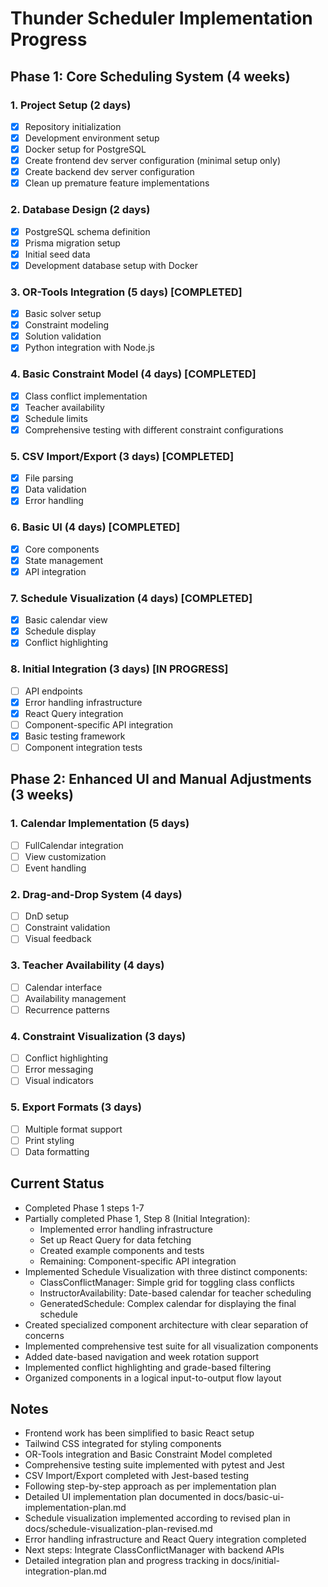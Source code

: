 # Thunder Scheduler Implementation Progress

## Phase 1: Core Scheduling System (4 weeks)

### 1. Project Setup (2 days)
- [x] Repository initialization
- [x] Development environment setup
- [x] Docker setup for PostgreSQL
- [x] Create frontend dev server configuration (minimal setup only)
- [x] Create backend dev server configuration
- [x] Clean up premature feature implementations

### 2. Database Design (2 days)
- [x] PostgreSQL schema definition
- [x] Prisma migration setup
- [x] Initial seed data
- [x] Development database setup with Docker

### 3. OR-Tools Integration (5 days) [COMPLETED]
- [x] Basic solver setup
- [x] Constraint modeling
- [x] Solution validation
- [x] Python integration with Node.js

### 4. Basic Constraint Model (4 days) [COMPLETED]
- [x] Class conflict implementation
- [x] Teacher availability
- [x] Schedule limits
- [x] Comprehensive testing with different constraint configurations

### 5. CSV Import/Export (3 days) [COMPLETED]
- [x] File parsing
- [x] Data validation
- [x] Error handling

### 6. Basic UI (4 days) [COMPLETED]
- [x] Core components
- [x] State management
- [x] API integration

### 7. Schedule Visualization (4 days) [COMPLETED]
- [x] Basic calendar view
- [x] Schedule display
- [x] Conflict highlighting

### 8. Initial Integration (3 days) [IN PROGRESS]
- [ ] API endpoints
- [x] Error handling infrastructure
- [x] React Query integration
- [ ] Component-specific API integration
- [x] Basic testing framework
- [ ] Component integration tests

## Phase 2: Enhanced UI and Manual Adjustments (3 weeks)

### 1. Calendar Implementation (5 days)
- [ ] FullCalendar integration
- [ ] View customization
- [ ] Event handling

### 2. Drag-and-Drop System (4 days)
- [ ] DnD setup
- [ ] Constraint validation
- [ ] Visual feedback

### 3. Teacher Availability (4 days)
- [ ] Calendar interface
- [ ] Availability management
- [ ] Recurrence patterns

### 4. Constraint Visualization (3 days)
- [ ] Conflict highlighting
- [ ] Error messaging
- [ ] Visual indicators

### 5. Export Formats (3 days)
- [ ] Multiple format support
- [ ] Print styling
- [ ] Data formatting

## Current Status
- Completed Phase 1 steps 1-7
- Partially completed Phase 1, Step 8 (Initial Integration):
  - Implemented error handling infrastructure
  - Set up React Query for data fetching
  - Created example components and tests
  - Remaining: Component-specific API integration
- Implemented Schedule Visualization with three distinct components:
  - ClassConflictManager: Simple grid for toggling class conflicts
  - InstructorAvailability: Date-based calendar for teacher scheduling
  - GeneratedSchedule: Complex calendar for displaying the final schedule
- Created specialized component architecture with clear separation of concerns
- Implemented comprehensive test suite for all visualization components
- Added date-based navigation and week rotation support
- Implemented conflict highlighting and grade-based filtering
- Organized components in a logical input-to-output flow layout

## Notes
- Frontend work has been simplified to basic React setup
- Tailwind CSS integrated for styling components
- OR-Tools integration and Basic Constraint Model completed
- Comprehensive testing suite implemented with pytest and Jest
- CSV Import/Export completed with Jest-based testing
- Following step-by-step approach as per implementation plan
- Detailed UI implementation plan documented in docs/basic-ui-implementation-plan.md
- Schedule visualization implemented according to revised plan in docs/schedule-visualization-plan-revised.md
- Error handling infrastructure and React Query integration completed
- Next steps: Integrate ClassConflictManager with backend APIs
- Detailed integration plan and progress tracking in docs/initial-integration-plan.md